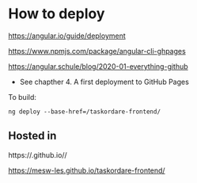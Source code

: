 # How to deploy

https://angular.io/guide/deployment

https://www.npmjs.com/package/angular-cli-ghpages

https://angular.schule/blog/2020-01-everything-github

- See chapther 4. A first deployment to GitHub Pages

To build: 
```
ng deploy --base-href=/taskordare-frontend/
```

## Hosted in

https://<username>.github.io/<repositoryname>/

https://mesw-les.github.io/taskordare-frontend/